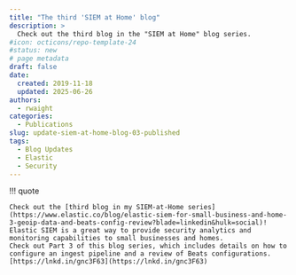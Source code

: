 ```yaml
---
title: "The third 'SIEM at Home' blog"
description: >
  Check out the third blog in the "SIEM at Home" blog series.
#icon: octicons/repo-template-24
#status: new
# page metadata
draft: false
date:
  created: 2019-11-18
  updated: 2025-06-26
authors:
  - rwaight
categories:
  - Publications
slug: update-siem-at-home-blog-03-published
tags:
  - Blog Updates
  - Elastic
  - Security
---
```


<!--- https://www.linkedin.com/posts/waight_elastic-siem-for-small-business-and-home-activity-6602246931752325120-MclP?utm_source=share&utm_medium=member_desktop&rcm=ACoAAAax-g8BYMrLGPf5bJj2GY-2yGmSnbPhzzY --->

!!! quote

    Check out the [third blog in my SIEM-at-Home series](https://www.elastic.co/blog/elastic-siem-for-small-business-and-home-3-geoip-data-and-beats-config-review?blade=linkedin&hulk=social)! 
    Elastic SIEM is a great way to provide security analytics and monitoring capabilities to small businesses and homes. 
    Check out Part 3 of this blog series, which includes details on how to configure an ingest pipeline and a review of Beats configurations. [https://lnkd.in/gnc3F63](https://lnkd.in/gnc3F63)

<!--- https://www.elastic.co/blog/elastic-siem-for-small-business-and-home-3-geoip-data-and-beats-config-review?blade=linkedin&hulk=social --->
<!--- https://www.elastic.co/blog/author/rob-waight --->
